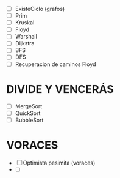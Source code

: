 - [ ] ExisteCiclo (grafos)
- [ ] Prim
- [ ] Kruskal
- [ ] Floyd 
- [ ] Warshall
- [ ] Dijkstra
- [ ] BFS
- [ ] DFS
- [ ] Recuperacion de caminos Floyd

# DIVIDE Y VENCERÁS
- [ ] MergeSort
- [ ] QuickSort
- [ ] BubbleSort

# VORACES
- [ ] Optimista pesimita (voraces)
- [ ] 